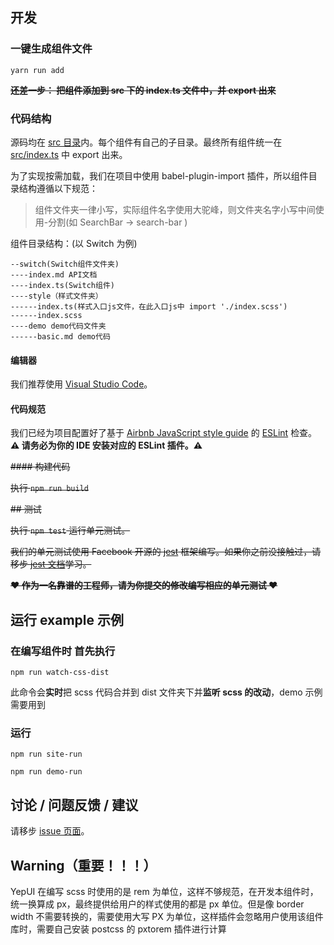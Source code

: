 ## 开发

### 一键生成组件文件

```
yarn run add
```

~~**还差一步： 把组件添加到 src 下的 index.ts 文件中，并 export 出来**~~

### 代码结构

源码均在 [src 目录](./src)内。每个组件有自己的子目录。最终所有组件统一在 [src/index.ts](src/index.ts) 中 export 出来。

为了实现按需加载，我们在项目中使用 babel-plugin-import 插件，所以组件目录结构遵循以下规范：

> 组件文件夹一律小写，实际组件名字使用大驼峰，则文件夹名字小写中间使用-分割(如 SearchBar -> search-bar )

组件目录结构：(以 Switch 为例)

```
--switch(Switch组件文件夹)
----index.md API文档
----index.ts(Switch组件)
----style（样式文件夹）
------index.ts(样式入口js文件，在此入口js中 import './index.scss')
------index.scss
----demo demo代码文件夹
------basic.md demo代码
```

#### 编辑器

我们推荐使用 [Visual Studio Code](https://code.visualstudio.com/)。

#### 代码规范

我们已经为项目配置好了基于 [Airbnb JavaScript style guide](https://github.com/airbnb/javascript) 的 [ESLint](https://eslint.org/) 检查。**⚠ 请务必为你的 IDE 安装对应的 ESLint 插件。⚠**

~~#### 构建代码~~

~~执行 `npm run build`~~

~~## 测试~~

~~执行 `npm test` 运行单元测试。~~

~~我们的单元测试使用 Facebook 开源的 [jest](https://facebook.github.io/jest/) 框架编写。如果你之前没接触过，请移步 [jest 文档](https://facebook.github.io/jest/docs/en/getting-started.html)学习。~~

~~**❤ 作为一名靠谱的工程师，请为你提交的修改编写相应的单元测试 ❤**~~

## 运行 example 示例

### 在编写组件时 首先执行

```
npm run watch-css-dist
```

此命令会**实时**把 scss 代码合并到 dist 文件夹下并**监听 scss 的改动**，demo 示例需要用到

### 运行

```
npm run site-run

npm run demo-run
```

## 讨论 / 问题反馈 / 建议

请移步 [issue 页面](http://git.jd.com/JDC-FE/yep-react/issues)。

## Warning（重要！！！）

YepUI 在编写 scss 时使用的是 rem 为单位，这样不够规范，在开发本组件时，统一换算成 px，最终提供给用户的样式使用的都是 px 单位。但是像 border width 不需要转换的，需要使用大写 PX 为单位，这样插件会忽略用户使用该组件库时，需要自己安装 postcss 的 pxtorem 插件进行计算
